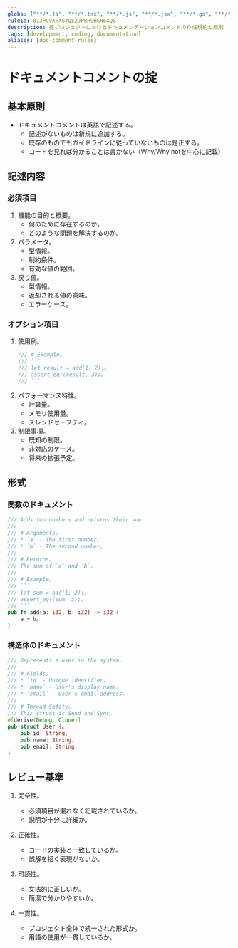 ```yaml
---
globs: ["**/*.ts", "**/*.tsx", "**/*.js", "**/*.jsx", "**/*.go", "**/*.rs", "**/*.scala"]
ruleId: 01JPCVXFXGYQE2JPRH9HGN6XQ8
description: 掟プロジェクトにおけるドキュメンテーションコメントの作成規約と原則
tags: [development, coding, documentation]
aliases: [doc-comment-rules]
---
```



# ドキュメントコメントの掟

## 基本原則

- ドキュメントコメントは英語で記述する。
  - 記述がないものは新規に追加する。
  - 既存のものでもガイドラインに従っていないものは是正する。
  - コードを見れば分かることは書かない（Why/Why notを中心に記載）

## 記述内容

### 必須項目

1. 機能の目的と概要。
   - 何のために存在するのか。
   - どのような問題を解決するのか。
1. パラメータ。
   - 型情報。
   - 制約条件。
   - 有効な値の範囲。
1. 戻り値。
   - 型情報。
   - 返却される値の意味。
   - エラーケース。

### オプション項目

1. 使用例。
   ```rust
   /// # Example。
   /// ```
   /// let result = add(1, 2);。
   /// assert_eq!(result, 3);。
   /// ```
   ```
1. パフォーマンス特性。
   - 計算量。
   - メモリ使用量。
   - スレッドセーフティ。
1. 制限事項。
   - 既知の制限。
   - 非対応のケース。
   - 将来の拡張予定。

## 形式

### 関数のドキュメント

```rust
/// Adds two numbers and returns their sum.
///
/// # Arguments。
/// * `a` - The first number。
/// * `b` - The second number。
///
/// # Returns。
/// The sum of `a` and `b`。
///
/// # Example。
/// ```
/// let sum = add(1, 2);。
/// assert_eq!(sum, 3);。
/// ```
pub fn add(a: i32, b: i32) -> i32 {
    a + b。
}
```

### 構造体のドキュメント

```rust
/// Represents a user in the system.
///
/// # Fields。
/// * `id` - Unique identifier。
/// * `name` - User's display name。
/// * `email` - User's email address。
///
/// # Thread Safety。
/// This struct is Send and Sync。
#[derive(Debug, Clone)]
pub struct User {。
    pub id: String,
    pub name: String,
    pub email: String,
}
```

## レビュー基準

1. 完全性。
   - 必須項目が漏れなく記載されているか。
   - 説明が十分に詳細か。

2. 正確性。
   - コードの実装と一致しているか。
   - 誤解を招く表現がないか。

3. 可読性。
   - 文法的に正しいか。
   - 簡潔で分かりやすいか。

4. 一貫性。
   - プロジェクト全体で統一された形式か。
   - 用語の使用が一貫しているか。